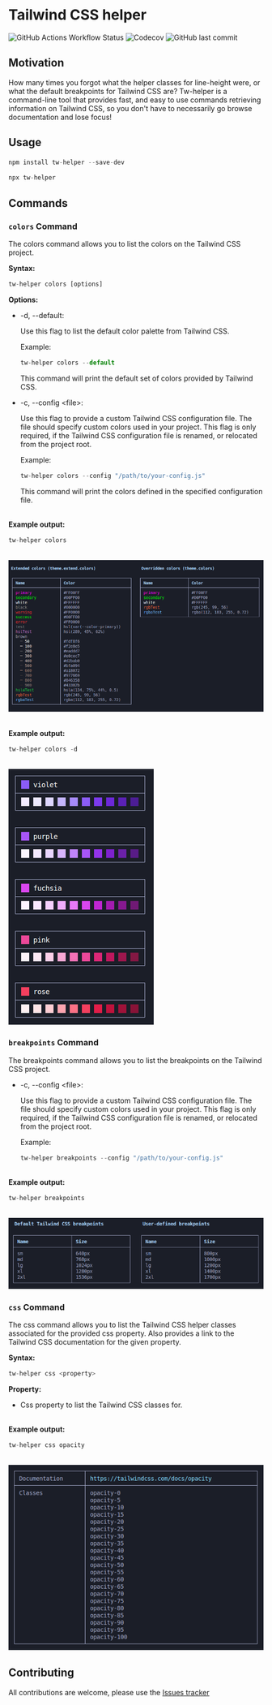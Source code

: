 # Tailwind CSS helper

![GitHub Actions Workflow Status](https://img.shields.io/github/actions/workflow/status/anttiromppanen/tw-helper/jest.yml)
![Codecov](https://img.shields.io/codecov/c/github/anttiromppanen/tw-helper)
![GitHub last commit](https://img.shields.io/github/last-commit/anttiromppanen/tw-helper)

## Motivation

How many times you forgot what the helper classes for line-height were, or what the default breakpoints for Tailwind CSS are? Tw-helper is a command-line tool that provides fast, and easy to use commands retrieving information on Tailwind CSS, so you don't have to necessarily go browse documentation and lose focus!

## Usage

```javascript
npm install tw-helper --save-dev
```

```javascript
npx tw-helper
```

## Commands

### `colors` Command

The colors command allows you to list the colors on the Tailwind CSS project.

**Syntax:**

```javascript
tw-helper colors [options]
```

**Options:**

- -d, --default:

  Use this flag to list the default color palette from Tailwind CSS.

  Example:

  ```javascript
  tw-helper colors --default
  ```

  This command will print the default set of colors provided by Tailwind CSS.

- -c, --config \<file>:

  Use this flag to provide a custom Tailwind CSS configuration file. The file should specify custom colors used in your project. This flag is only required, if the Tailwind CSS configuration file is renamed, or relocated from the project root.

  Example:

  ```javascript
  tw-helper colors --config "/path/to/your-config.js"
  ```

  This command will print the colors defined in the specified configuration file.

<br /> **Example output:**

```javascript
tw-helper colors
```

<br /> ![colors command output](https://github.com/anttiromppanen/tw-helper/blob/main/static/img/colors.png)

<br /> **Example output:**

```javascript
tw-helper colors -d
```

<br /> ![colors --default command output](https://github.com/anttiromppanen/tw-helper/blob/main/static/img/colors-default.png)

### `breakpoints` Command

The breakpoints command allows you to list the breakpoints on the Tailwind CSS project.

- -c, --config \<file>:

  Use this flag to provide a custom Tailwind CSS configuration file. The file should specify custom colors used in your project. This flag is only required, if the Tailwind CSS configuration file is renamed, or relocated from the project root.

  Example:

  ```javascript
  tw-helper breakpoints --config "/path/to/your-config.js"
  ```

<br /> **Example output:**

```javascript
tw-helper breakpoints
```

<br /> ![breakpoints command output](https://github.com/anttiromppanen/tw-helper/blob/main/static/img/breakpoints.png) <br />

### `css` Command

The css command allows you to list the Tailwind CSS helper classes associated for the provided css property. Also provides a link to the Tailwind CSS documentation for the given property.

**Syntax:**

```javascript
tw-helper css <property>
```

**Property:**

- Css property to list the Tailwind CSS classes for.

<br /> **Example output:**

```javascript
tw-helper css opacity
```

<br /> ![css command output](https://github.com/anttiromppanen/tw-helper/blob/main/static/img/css.png)

## Contributing

All contributions are welcome, please use the [Issues tracker](https://github.com/anttiromppanen/tw-helper/issues)
